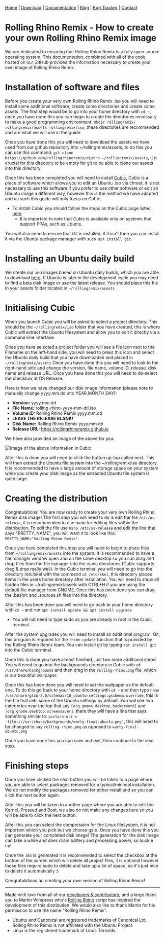 <head>
  <link rel="shortcut icon" type="image/x-icon" href="https://raw.githubusercontent.com/MrBeeBenson/rrr-site/main/favicon.png" />
</head>

<div id="navigation">

<a href="https://rollingrhinoremix.github.io">Home</a> | <a href="https://rollingrhinoremix.github.io/download">Download</a> | <a href="https://rollingrhinoremix.github.io/docs">Documentation</a> | <a href="https://rollingrhinoremix.github.io/blog">Blog</a> | <a href="https://rollingrhinoremix.github.io/bugs">Bug Tracker</a> | <a href="https://rollingrhinoremix.github.io#contact">Contact</a>

</div>

# Rolling Rhino Remix - How to create your own Rolling Rhino Remix image

We are dedicated to ensuring that Rolling Rhino Remix is a fully open source operating system. This documentation, combined with all of the code hosted on our GitHub provides the information necessary to create your own image of Rolling Rhino Remix. 

# Installation of software and files

Before you create your very own Rolling Rhino Remix .iso you will need to install some additional software, create some directories and create some assets. The first step would be to go into your home directory with `cd ~`, once  you have done this you can begin to create the directories necessary to make a good programming environment. `mkdir rollingremix/ rollingremix/assets rollingremix/iso`, these directories are recommended and are what we will use in the guide. 

Once you have done this you will need to download the assets we have used from our github repository into ~/rollingremix/assets, to do this you can use this command: `git clone https://github.com/rollingrhinoremix/distro ~/rollingremix/assets`, it is crucial for this directory to be empty for git to be able to clone our assets into this directory. 

Once this has been completed you will need to install [Cubic](https://launchpad.net/cubic), Cubic is a piece of software which allows you to edit an Ubuntu .iso via chroot, it is not necessary to use this software if you prefer to use other software or edit an Ubuntu image a different way, however this is the method we have adopted and as such this guide will only focus on Cubic. 

- To install Cubic you should follow the steps on the Cubic page listed [here](https://launchpad.net/cubic)
    - It is important to note that Cubic is available only on systems that support PPAs, such as Ubuntu.

You will also need to ensure that Git is installed, if it isn't then you can install it via the Ubuntu package manager with `sudo apt install git`

# Installing an Ubuntu daily build

We create our .iso images based on Ubuntu daily builds, which you are able to download [here](https://cdimage.ubuntu.com/daily-live/current/). If Ubuntu is later in the development cycle you may need to find a beta disk image or use the latest release. You should place this file in your assets folder located in `~/rollingremix/assets`

# Initialising Cubic

When you launch Cubic you will be asked to select a project directory. This should be the `~/rollingremix/iso` folder that you have created, this is where Cubic will extract the Ubuntu filesystem and allow you to edit it directly via a command-line interface. 

Once you have selected a project folder you will see a file icon next to the Filename on the left-hand side, you will need to press this icon and select the Ubuntu daily build that you have downloaded and placed in `~/rollingremix/assets` Once you have done this you will need to look to the right-hand side and change the version, file name, volume ID, release, disk name and release URL. Once you have done this you will need to de-select the checkbox at OS Release.

Here is how we have changed our disk image information (please note to manually change yyyy.mm.dd into YEAR.MONTH.DAY):
- **Version:** yyyy.mm.dd 
- **File Name:** rolling-rhino-yyyy-mm-dd.iso 
- **Volume ID:** Rolling Rhino Remix yyyy.mm.dd
- **LEAVE THE RELEASE BLANK!**
- **Disk Name:** Rolling Rhino Remix yyyy.mm.dd
- **Release URL:** https://rollingrhinoremix.github.io

We have also provided an image of the above for you:

![Image of the above information in Cubic](../assets/images/cubic-menu.png)

After this is done you will need to click the button up-top called next. This will then extract the Ubuntu file system into the ~/rollingremix/iso directory. It is recommended to have a large amount of storage space on your system while you create your disk image as the extracted Ubuntu file system is quite large.

# Creating the distribution

Congratulations! You are now ready to create your very own Rolling Rhino Remix disk image! The first step you will need to do is edit the file `/etc/os-release`, it is recommended to use nano for editing files within the distribution. To edit the file use `nano /etc/os-release` and edit the line that says "PRETTY_NAME", you will want it to look like this: `PRETTY_NAME="Rolling Rhino Remix"`.

Once you have completed this step you will need to begin to place files from `~/rollingremix/assets` into the system. It is recommended to have a file manager window open and on the same desktop so you can drag and drop files from the file manager into the cubic directories (Cubic supports drag & drop really well). In the Cubic terminal you will need to go into the directory /etc/skel with the command `cd /etc/skel`, this directory places items in the users home directory after installation. You will need to show all hidden files in ~/rollingremix/assets with CTRL+H if you are using the default file manager from GNOME. Once this has been done you can drag the .bashrc and .sources.sh files into the directory.

After this has been done you will need to go back to your home directory with `cd ~` and run `apt install update && apt install upgrade`

- You will not need to type sudo as you are already in root in the Cubic terminal. 

After the system upgrades you will need to install an additional program, Git, this program is required for the `rhino-update` function that is provided by the Rolling Rhino Remix team. You can install git by typing `apt install git` into the Cubic terminal. 

Once this is done you have almost finished, just two more additional steps! You will need to go into the backgrounds directory in Cubic with `cd /usr/share/backgrounds` and then drag in the `rolling-rhino.png` file, which is our beautiful wallpaper.

Once this has been done you will need to set the wallpaper as the default one. To do this go back to your home directory with `cd ~` and then type `nano /usr/share/glib-2.0/schemas/10_ubuntu-settings.gschema.override`, this is the file that sets some of the Ubuntu settings by default. You will see two categories near the top that say `[org.gnome.desktop.background]` and `[org.gnome.desktop.screensaver]`, there they will have a line that says something similar to: `picture-uri = 'file:///usr/share/backgrounds/warty-final-ubuntu.png'`, this will need to be changed to say `rolling-rhino.png` as opposed to `warty-final-ubuntu.png`

Once you have done this you can save and exit, then continue to the next step.

# Finishing steps

Once you have clicked the next button you will be taken to a page where you are able to select packages removed for a typical/minimal installation. We do not modify the packages removed for either install and so you can click the next button again.

After this you will be taken to another page where you are able to edit the Kernel, Preseed and Boot, we also do not make any changes here so you will be able to click the next button.

After this you can select the compression for the Linux filesystem, it is not important which you pick but we choose gzip. Once you have done this you can generate your completed disk image! The generation for the disk image can take a while and does drain battery and processing power, so buckle up!

Once the .iso is generated it is recommended to select the checkbox at the bottom of the screen which will delete all project files, it is optional however these files require sudo to delete and take up a lot of space, so it's just nice to delete it automatically :)

Congratulations on creating your own version of Rolling Rhino Remix!

<hr />

Made with love from all of our [developers & contributors](https://rollingrhinoremix.github.io/contributors.txt), and a large thank you to Martin Wimpress who's [Rolling Rhino](https://github.com/wimpysworld/rolling-rhino) script has inspired the development of this distribution. We would also like to thank Martin for his permission to use the name "Rolling Rhino Remix".

- Ubuntu and Canonical are registered trademarks of Canonical Ltd. Rolling Rhino Remix is not affiliated with the Ubuntu Project. 
- Linux is the registered trademark of Linus Torvalds.
